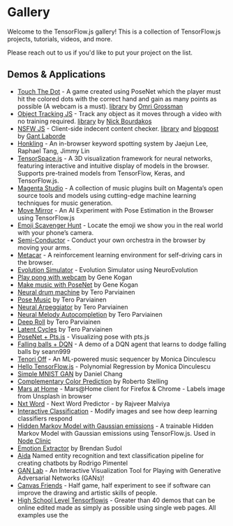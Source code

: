 # Gallery

Welcome to the TensorFlow.js gallery! This is a collection of TensorFlow.js projects, tutorials, videos, and more.

Please reach out to us if you'd like to put your project on the list.

## Demos & Applications

- [Touch The Dot](http://touch-the-dot.herokuapp.com/) - A game created using PoseNet which the player must hit the colored dots with the correct hand and gain as many points as possible (A webcam is a must). [library](https://github.com/OmriGM/body-pose-beat-game) by [Omri Grossman](http://github.com/OmriGM)
- [Object Tracking JS](https://cp4ms.csb.app/) - Track any object as it moves through a video with no training required. [library](https://github.com/cloud-annotations/object-tracking-js) by [Nick Bourdakos](http://github.com/bourdakos1)
- [NSFW JS](https://nsfwjs.com/) - Client-side indecent content checker. [library](https://github.com/infinitered/nsfwjs) and [blogpost](https://shift.infinite.red/avoid-nightmares-nsfw-js-ab7b176978b1) by [Gant Laborde](http://gantlaborde.com/)
- [Honkling](https://castorini.github.io/honkling/) - An in-browser keyword spotting system by Jaejun Lee, Raphael Tang, Jimmy Lin
- [TensorSpace.js](https://github.com/tensorspace-team/tensorspace) - A 3D visualization framework for neural networks, featuring interactive and intuitive display of models in the browser. Supports pre-trained models from TensorFlow, Keras, and TensorFlow.js.
- [Magenta Studio](https://magenta.tensorflow.org/studio) - A collection of music plugins built on Magenta’s open source tools and models using cutting-edge machine learning techniques for music generation.
- [Move Mirror](https://experiments.withgoogle.com/collection/ai/move-mirror/view) - An AI Experiment with Pose Estimation in the Browser using TensorFlow.js
- [Emoji Scavenger Hunt](https://emojiscavengerhunt.withgoogle.com/) - Locate the emoji we show you in the real world with your phone’s camera.
- [Semi-Conductor](https://semiconductor.withgoogle.com/) - Conduct your own orchestra in the browser by moving your arms.
- [Metacar](https://www.metacar-project.com/) - A reinforcement learning environment for self-driving cars in the browser.
- [Evolution Simulator](https://github.com/adityathebe/evolutionSimulator) - Evolution Simulator using NeuroEvolution
- [Play pong with webcam](https://ml4a.github.io/demos/tfjs/regression-pong.html) by Gene Kogan
- [Make music with PoseNet](https://ml4a.github.io/demos/tfjs/posenet-music.html) by Gene Kogan
- [Neural drum machine](https://codepen.io/teropa/pen/JLjXGK) by Tero Parviainen
- [Pose Music](https://codepen.io/teropa/pen/QxLrMp) by Tero Parviainen
- [Neural Arpeggiator](https://codepen.io/teropa/pen/ddqEwj) by Tero Parviainen
- [Neural Melody Autocompletion](https://codepen.io/teropa/pen/gvwwZL) by Tero Parviainen
- [Deep Roll](https://codepen.io/teropa/pen/zpbLOj) by Tero Parviainen
- [Latent Cycles](https://codepen.io/teropa/pen/rdoPbG) by Tero Parviainen
- [PoseNet + Pts.js](https://github.com/williamngan/pts/tree/master/demo/more/tfjs_posenet) - Visualizing pose with pts.js
- [Falling balls + DQN](http://web.sfc.keio.ac.jp/~t15704yn/falling/index.html) - A demo of a DQN agent that learns to dodge falling balls by seann999
- [Tenori Off](https://tenori-off.glitch.me/) - An ML-powered music sequencer by Monica Dinculescu
- [Hello TensorFlow.js](https://hello-tensorflow.glitch.me/) - Polynomial Regression by Monica Dinculescu
- [Simple MNIST GAN](https://mwdchang.github.io/tfjs-gan/) by Daniel Chang
- [Complementary Color Prediction](http://stelling.cc/complementary-color-prediction/) by Roberto Stelling
- [Mars at Home](https://github.com/MarsAtHome/marsjs) - Mars@Home client for Firefox & Chrome - Labels image from Unsplash in browser
- [Nxt Word](https://github.com/rajveermalviya/language-modeling) - Next Word Predictor - by Rajveer Malviya
- [Interactive Classification](https://github.com/poloclub/interactive-classification) - Modify images and see how deep learning classifiers respond
- [Hidden Markov Model with Gaussian emissions](https://github.com/nearform/node-hidden-markov-model-tf) - A trainable Hidden Markov Model with Gaussian emissions using TensorFlow.js. Used in [Node Clinic](https://clinicjs.org/blog/clinic-doctor-just-got-more-advanced-with-tensorflow-js/)
- [Emotion Extractor](https://brendansudol.com/faces/) by Brendan Sudol
- [Aida](https://aida.dor.ai/) Named entity recognition and text classification pipeline for creating chatbots by Rodrigo Pimentel
- [GAN Lab](https://poloclub.github.io/ganlab/) - An Interactive Visualization Tool for Playing with Generative Adversarial Networks (GANs)!
- [Canvas Friends](https://www.y8.com/games/canvas_friends) - Half game, half experiment to see if software can improve the drawing and artistic skills of people.
- [High School Level Tensorflowjs](http://rocksetta.com/tensorflowjs/) - Greater than 40 demos that can be online edited made as simply as possible using single web pages. All examples use the [<script src="https://cdn.jsdelivr.net/npm/@tensorflow/tfjs">](https://cdn.jsdelivr.net/npm/@tensorflow/tfjs@latest/dist/tf.js) specific version tag so the pages always work and no installation is needed - By Jeremy Ellis.
- [Gboard Physical Handwriting Version](https://landing.google.co.jp/tegaki/) - You can input a character by drawing it on your keyboard.
- [AICAMCAM](https://aicamcam.github.io) - A browser-based webcam video recording service with people/dog/cat detection functionality.
- [trynottolaugh](http://trynottolaugh.net) - Try not to laugh game with face landmark detection if you laugh during video you lose!
- [Neuroglancer](https://github.com/google/neuroglancer) - A browser-based app for examining 3D volumetric neuroimaging data.
- [Chester Radiology Assistant](https://mlmed.org/tools/xray) - A web-based tool for diagnosing chest x-ray images.
- [Membrane](https://membrane.today) - An interactive audiovisual tone mirror that responds to nose movement, by Ashlin Aronin.
- [MedSeg](https://www.medseg.ai) - Online interactive segmentation tool for radiological images.
- [Poetry Generator](https://abhay07.github.io/word-prediction-frontend/) - Auto poetry creation based on Faiz Ahmad's works.

## Tutorials

These tutorials augment the [official tutorials](https://js.tensorflow.org/tutorials/).

- [Using TensorFlow.js to train a "Rock-Paper-Scissors" model](https://heartbeat.fritz.ai/using-tensorflow-js-to-train-a-rock-paper-scissors-model-b5f393b548eb) by [Gant Laborde](http://gantlaborde.com/)
- [A gentle introduction to TensorFlow.js](https://medium.com/tensorflow/a-gentle-introduction-to-tensorflow-js-dba2e5257702) by Zaid Alyafeai
- [Train a model in tf.keras with Colab, and run it in the browser with TensorFlow.js](https://medium.com/tensorflow/train-on-google-colab-and-run-on-the-browser-a-case-study-8a45f9b1474e) by Zaid Alyafeai
- [Python Programming - Deep learning in the browser with TensorFlow.js](https://pythonprogramming.net/deep-learning-browser-introduction-tensorflowjs/) by Harrison Kinsley
- [Basic Tutorial with TensorFlow.js: Linear Regression](https://medium.com/@tristansokol/basic-tutorial-with-tensorflow-js-linear-regression-aa68b16e5b8e) by Tristan Sokol

## Video tutorials
- [Beginning Machine Learning with TensorFlow.js](https://academy.infinite.red/p/beginning-machine-learning-with-tensorflow-js)
- [The Coding Train - TensorFlow.js Introduction](https://www.youtube.com/playlist?list=PLRqwX-V7Uu6YIeVA3dNxbR9PYj4wV31oQ)
- [The Coding Train - TensorFlow.js Color Classifier](https://www.youtube.com/playlist?list=PLRqwX-V7Uu6bmMRCIoTi72aNWHo7epX4L)
- [Siraj Raval - TensorFlow.js Explained](https://www.youtube.com/watch?v=Nc8kZABv-KE)
- [Siraj Raval - Financial Forecasting using TensorFlow.js](https://www.youtube.com/watch?v=5Uw1iSwvHH8)
- [Siraj Raval - Webcam tracking with TensorFlow.js](https://www.youtube.com/watch?v=9KqNk5keyCc)
- [Angular Firebase - TensorFlow.js Quickstart](https://www.youtube.com/watch?v=Y_XM3Bu-4yc)

## Talks
- [TensorFlow dev summit](https://www.youtube.com/watch?v=YB-kfeNIPCE) - Official TensorFlow.js launch
- [Google I/O, Node.js binding launch](https://www.youtube.com/watch?v=OmofOvMApTU) - Official TensorFlow.js + Node.js launch
- [Deep Learning in JS - Ashi Krishnan - JSConf EU 2018](https://www.youtube.com/watch?v=SV-cgdobtTA)

## Blog posts
- [Move Mirror](https://medium.com/tensorflow/move-mirror-an-ai-experiment-with-pose-estimation-in-the-browser-using-tensorflow-js-2f7b769f9b23?linkId=54484629) - An AI Experiment with Pose Estimation in the Browser using TensorFlow.js
- [Abstract art with ML](https://janhuenermann.com/blog/abstract-art-with-ml) by Jan Huenermann
- [Deep Overwatch with TensorFlow.js](https://medium.com/@farzatv/deepoverwatch-combining-tensorflow-js-overwatch-computer-vision-and-music-1a84d4598bc0) -  combining TensorFlow.js, Overwatch, Computer Vision, and Music by Farza
- [Real-time Human Pose Estimation in the Browser with TensorFlow.js](https://medium.com/tensorflow/real-time-human-pose-estimation-in-the-browser-with-tensorflow-js-7dd0bc881cd5) by Dan Oved
- [Getting Started with TensorFlow.js](https://medium.com/tensorflow/getting-started-with-tensorflow-js-50f6783489b2) by Laurence Moroney
- [Introducing TensorFlow.js](https://medium.com/tensorflow/introducing-tensorflow-js-machine-learning-in-javascript-bf3eab376db) by Josh Gordon and Sara Robinson
- [Solving the Chrome T-Rex Game with Neural Networks, Genetic Algorithms and TensorFlow.js (Chinese: 前端人工智能？TensorFlow.js 学会游戏通关)](https://zhuanlan.zhihu.com/p/35451395) by [@MagicCube](https://github.com/MagicCube)
- [A look at how we built the Emoji Scavenger Hunt using TensorFlow.js](https://medium.com/tensorflow/a-look-at-how-we-built-the-emoji-scavenger-hunt-using-tensorflow-js-3d760a7ebfe6) by Jacques Bruwer, JK Kafalas, and Shuhei Iitsuka from Google Brand Studio
- [Read a tensorflow demo to get started with machine learning](https://mp.weixin.qq.com/s/sffUvod_KlmvtVI-W3PLEQ) by [EuryChen](https://github.com/netpi) (Chinese: 读懂一个Tensorflow Demo 入门机器学习)
## Notebooks
- [Introduction to TensorFlow.js](https://beta.observablehq.com/@nsthorat/introduction-to-deeplearn-js) by Nikhil Thorat
- [How to build a Teachable Machine](https://beta.observablehq.com/@nsthorat/how-to-build-a-teachable-machine-with-tensorflow-js) by Nikhil Thorat
- [Smoothgrad in TensorFlow.js](https://beta.observablehq.com/@aman-tiwari/smoothgrad-in-tensorflow-js?linkId=53020429) by Aman Tiwari
- [Visualizing training using TensorFlow.js + MLB data](https://beta.observablehq.com/@nkreeger/visualizing-ml-training-using-tensorflow-js-and-baseball-d) by Nick Kreeger
- [Animation CPPNs](https://beta.observablehq.com/@emilyreif/animation-with-cppns) -  by Emily Reif

## Libraries using TensorFlow.js

- [ML5](https://ml5js.org/) - Friendly machine learning for the web
- [magenta.js](https://magenta.tensorflow.org/js) - Music and Art Generation with Machine Intelligence in the Browser.
- [Handsfree.js](https://github.com/handsfreejs/handsfree) - A library for adding face-controlled pointers to your site.
- [Handtrack.js](https://github.com/victordibia/handtrack.js) - A library for real-time hand detection directly in the browser.
- [face-api.js](https://github.com/justadudewhohacks/face-api.js) - A JavaScript API for face detection and face recognition in the browser.
- [machinelearn.js](https://github.com/machinelearnjs/machinelearnjs) - A general machine learning library like ScikitLearn directly in the Browser and Node.
- [TensorFlow.js GPU-accelerated t-SNE](https://github.com/tensorflow/tfjs-tsne) - A linear t-SNE for the web.
- [Pipcook](https://github.com/alibaba/pipcook) - A front-end algorithm framework to create a ML pipeline based on tfjs-node, which is similar to TFX but in JS.
